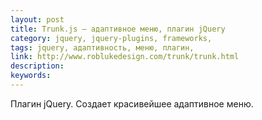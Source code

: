 ```yaml
---
layout: post
title: Trunk.js — адаптивное меню, плагин jQuery
category: jquery, jquery-plugins, frameworks, 
tags: jquery, адаптивность, меню, плагин, 
link: http://www.roblukedesign.com/trunk/trunk.html
description: 
keywords: 
---
```


<p>Плагин jQuery. Создает красивейшее адаптивное меню.</p>
